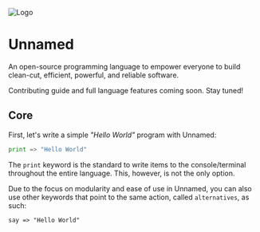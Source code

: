 ![Logo](https://avatars2.githubusercontent.com/u/73141764?s=200&v=4)

# Unnamed

An open-source programming language to empower everyone to build clean-cut, efficient, powerful, and reliable software.

Contributing guide and full language features coming soon. Stay tuned!

## Core

First, let's write a simple _"Hello World"_ program with Unnamed:

```py
print => "Hello World"
```

The `print` keyword is the standard to write items to the console/terminal throughout the entire language. This, however, is not the only option.

Due to the focus on modularity and ease of use in Unnamed, you can also use other keywords that point to the same action, called `alternatives`, as such:

```
say => "Hello World"
```
